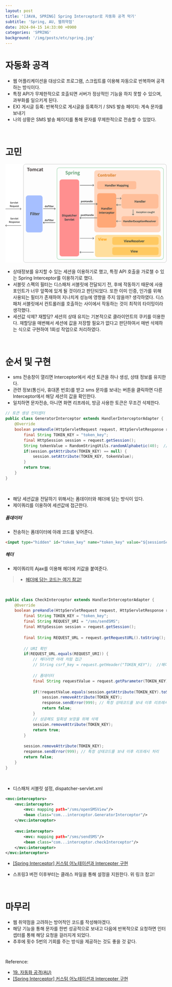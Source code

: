 ```yaml
---
layout: post
title: '[JAVA, SPRING] Spring Interceptor로 자동화 공격 막기'
subtitle: 'Spring, AU, 웹취약점'
date: 2024-04-15 14:33:00 +0900
categories: 'SPRING'
background: '/img/posts/etc/spring.jpg'
---
```


# 자동화 공격 
- 웹 어플리케이션을 대상으로 프로그램, 스크립트를 이용해 자동으로 반복하며 공격하는 방식이다.
- 특정 API가 무제한적으로 호출되면 서버가 정상적인 기능을 하지 못할 수 있으며, 과부화를 일으키게 된다.
- EX) 게시글 등록: 반복적으로 게시글을 등록하기 / SNS 발송 페이지: 계속 문자를 보내기 
- 나의 상황은 SMS 발송 페이지를 통해 문자를 무제한적으로 전송할 수 있었다.

<br>

# 고민

![interceptor](/img/posts/spring/interceptor.png)

- 상태정보를 유지할 수 있는 세션을 이용하기로 했고, 특정 API 호출을 가로챌 수 있는 Spring Interceptor를 이용하기로 했다.
- 서블릿 스펙의 필터는 디스패처 서블릿에 전달되기 전, 후에 작동하기 때문에 사용 포인트가 너무 앞쪽에 있게 될 것이라고 판단되었다. 또한 이미 인증, 인가를 위해 사용되는 필터가 존재하여 지나치게 성능에 영향을 주지 않을까? 생각하였다. 디스패처 서블릿에서 컨트롤러를 호출하는 사이에서 작동하는 것이 최적의 타이밍이라 생각했다. 
- 세션값 삭제? 재할당? 세션의 상태 유지는 기본적으로 클라이언트의 쿠키를 이용한다. 재할당을 매번해서 세션에 값을 저장할 필요가 없다고 판단하여서 매번 삭제하는 식으로 구현하여 1회성 작업으로 처리하였다.

<br>

# 순서 및 구현

- sms 전송창이 열리면 Interceptor에서 세션 토큰을 하나 생성, 상태 정보를 유지한다.
- 관련 정보(통신사, 휴대폰 번호)를 받고 sms 문자를 보내는 버튼을 클릭하면 다른 Interceptor에서 해당 세션의 값을 확인한다.
- 일치하면 문자전송, 아니면 화면 리프레쉬, 방금 사용한 토큰은 무조건 삭제한다. 

```java
// 토큰 생성 인터셉터
public class GeneratorInterceptor extends HandlerInterceptorAdapter {
    @Override
    boolean preHandle(HttpServletRequest request, HttpServletResponse response, Object handler) throws Exception {
        final String TOKEN_KEY = "token_key";
        final HttpSession session = request.getSession();
        String tokenValue = RandomStringUtils.randomAlphabetic(40);  //랜덤한 토큰값을 생성
        if(session.getAttribute(TOKEN_KEY) == null) {
            session.setAttribute(TOKEN_KEY, tokenValue);
        }
        return true;
    }
}
```

<br>

- 해당 세션값을 전달하기 위해서는 폼데이터와 헤더에 담는 방식이 있다. 
- 제이쿼리를 이용하여 세션값에 접근한다. 

##### 폼데이터

- 전송하는 폼데이터에 아래 코드를 넣어준다. 

```html
<input type="hidden" id="token_key" name="token_key" value="${sessionScope.token_key}"/>
```

##### 헤더
- 제이쿼리의 Ajax를 이용해 헤더에 키값을 붙여준다. 
> - [헤더에 담는 코드는 여기 참고!](https://lts0606.tistory.com/549)

<br>

```java
public class CheckInterceptor extends HandlerInterceptorAdapter {
    @Override
    boolean preHandle(HttpServletRequest request, HttpServletResponse response, Object handler) throws Exception {
        final String TOKEN_KEY = "token_key";
        final String REQUEST_URI = "/sms/sendSMS";
        final HttpSession session = request.getSession();
        
        final String REQUEST_URL = request.getRequestURL().toString(); 
        
        // URI 확인
        if(REQUEST_URL.equals(REQUEST_URI)) { 
            // 헤더라면 아래 처럼 접근
            // String csrf_key = request.getHeader("TOKEN_KEY");  //해더에 담긴 키

            // 폼데이터
            final String requestValue = request.getParameter(TOKEN_KEY); // name 값으로 전달
            
            if(!requestValue.equals(session.getAttribute(TOKEN_KEY).toString())){ 
                session.removeAttribute(TOKEN_KEY);
                response.sendError(999); // 특정 상태코드를 보내 이후 리프레시 처리 
                return false;  
            }
            // 성공해도 일회성 보장을 위해 삭제
            session.removeAttribute(TOKEN_KEY);        
            return true;
        }
        
        session.removeAttribute(TOKEN_KEY);
        response.sendError(999); // 특정 상태코드를 보내 이후 리프레시 처리 
        return false;  
    }
}
```

<br>

- 디스패처 서블릿 설정, dispatcher-servlet.xml

```xml
<mvc:interceptors>
    <mvc:interceptor>
        <mvc: mapping path="/sms/openSMSView"/>
        <bean class="com...interceptor.GeneratorInterceptor"/>
    </mvc:interceptor>

    <mvc:interceptor>
        <mvc: mapping path="/sms/sendSMS"/>
        <bean class="com...interceptor.checkInterceptor"/>
    </mvc:interceptor>
</mvc:interceptors>
```

- [[Spring Interceptor] 커스텀 어노테이션과 Intercepter 구현](https://twer.tistory.com/entry/Spring-Interceptor-%EC%BB%A4%EC%8A%A4%ED%85%80-%EC%96%B4%EB%85%B8%ED%85%8C%EC%9D%B4%EC%85%98%EA%B3%BC-Intercepter-%EA%B5%AC%ED%98%84)

- 스프링3 버전 이후부터는 클래스 파일을 통해 설정을 지원한다. 위 링크 참고!

<br>

# 마무리
- 웹 취약점을 고려하는 방어적인 코드를 작성해야겠다. 
- 해당 기능을 통해 문자를 한번 성공적으로 보내고 다음에 반복적으로 요청하면 인터셉터를 통해 해당 요청을 걸러지게 되었다. 
- 추후에 횟수 5번의 기회를 주는 방식을 제공하는 것도 좋을 것 같다. 
  
<br>

Reference:

- [19. 자동화 공격(AU)](https://lts0606.tistory.com/549)
- [[Spring Interceptor] 커스텀 어노테이션과 Intercepter 구현](https://twer.tistory.com/entry/Spring-Interceptor-%EC%BB%A4%EC%8A%A4%ED%85%80-%EC%96%B4%EB%85%B8%ED%85%8C%EC%9D%B4%EC%85%98%EA%B3%BC-Intercepter-%EA%B5%AC%ED%98%84)